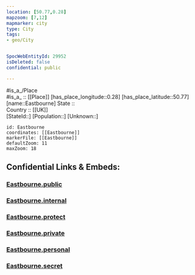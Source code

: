 ```yaml
---
location: [50.77,0.28] 
mapzoom: [7,12] 
mapmarker: city 
type: City
tags:
- geo/City


SpocWebEntityId: 29952
isDeleted: false
confidential: public

---
```

#is_a_/Place  
#is_a_ :: [[Place]] 
[has_place_longitude::0.28] 
[has_place_latitude::50.77] 
[name::Eastbourne] 
State ::  
Country :: [[UK]]  
[StateId::] 
[Population::] 
[Unknown::] 


```leaflet
id: Eastbourne
coordinates: [[Eastbourne]] 
markerFile: [[Eastbourne]] 
defaultZoom: 11 
maxZoom: 18
```


## Confidential Links & Embeds: 

### [Eastbourne.public](/_public/\Earth\Continent\Europe\Europe~North\UK\England\Regions~England\South_East_England\Sussex~East\cities~EastSussex\Eastbourne\cities~EastbourneEastbourne.public.md) 

### [Eastbourne.internal](/_internal/\Earth\Continent\Europe\Europe~North\UK\England\Regions~England\South_East_England\Sussex~East\cities~EastSussex\Eastbourne\cities~EastbourneEastbourne.internal.md) 

### [Eastbourne.protect](/_protect/\Earth\Continent\Europe\Europe~North\UK\England\Regions~England\South_East_England\Sussex~East\cities~EastSussex\Eastbourne\cities~EastbourneEastbourne.protect.md) 

### [Eastbourne.private](/_private/\Earth\Continent\Europe\Europe~North\UK\England\Regions~England\South_East_England\Sussex~East\cities~EastSussex\Eastbourne\cities~EastbourneEastbourne.private.md) 

### [Eastbourne.personal](/_personal/\Earth\Continent\Europe\Europe~North\UK\England\Regions~England\South_East_England\Sussex~East\cities~EastSussex\Eastbourne\cities~EastbourneEastbourne.personal.md) 

### [Eastbourne.secret](/_secret/\Earth\Continent\Europe\Europe~North\UK\England\Regions~England\South_East_England\Sussex~East\cities~EastSussex\Eastbourne\cities~EastbourneEastbourne.secret.md)

